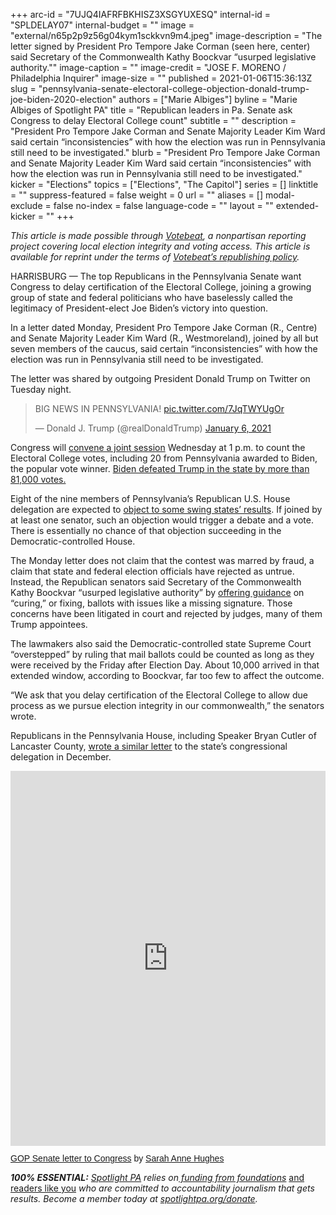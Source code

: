 +++
arc-id = "7UJQ4IAFRFBKHISZ3XSGYUXESQ"
internal-id = "SPLDELAY07"
internal-budget = ""
image = "external/n65p2p9z56g04kym1sckkvn9m4.jpeg"
image-description = "The letter signed by President Pro Tempore Jake Corman (seen here, center) said Secretary of the Commonwealth Kathy Boockvar “usurped legislative authority.\""
image-caption = ""
image-credit = "JOSE F. MORENO / Philadelphia Inquirer"
image-size = ""
published = 2021-01-06T15:36:13Z
slug = "pennsylvania-senate-electoral-college-objection-donald-trump-joe-biden-2020-election"
authors = ["Marie Albiges"]
byline = "Marie Albiges of Spotlight PA"
title = "Republican leaders in Pa. Senate ask Congress to delay Electoral College count"
subtitle = ""
description = "President Pro Tempore Jake Corman and Senate Majority Leader Kim Ward said certain “inconsistencies” with how the election was run in Pennsylvania still need to be investigated."
blurb = "President Pro Tempore Jake Corman and Senate Majority Leader Kim Ward said certain “inconsistencies” with how the election was run in Pennsylvania still need to be investigated."
kicker = "Elections"
topics = ["Elections", "The Capitol"]
series = []
linktitle = ""
suppress-featured = false
weight = 0
url = ""
aliases = []
modal-exclude = false
no-index = false
language-code = ""
layout = ""
extended-kicker = ""
+++

<i>This article is made possible through </i><a href="http://votebeat.org/"><i>Votebeat</i></a><i>, a nonpartisan reporting project covering local election integrity and voting access. This article is available for reprint under the terms of </i><a href="https://www.votebeat.org/pages/republishing"><i>Votebeat’s republishing policy</i></a><i>.</i>

HARRISBURG — The top Republicans in the Pennsylvania Senate want Congress to delay certification of the Electoral College, joining a growing group of state and federal politicians who have baselessly called the legitimacy of President-elect Joe Biden’s victory into question.

In a letter dated Monday, President Pro Tempore Jake Corman (R., Centre) and Senate Majority Leader Kim Ward (R., Westmoreland), joined by all but seven members of the caucus, said certain “inconsistencies” with how the election was run in Pennsylvania still need to be investigated.

The letter was shared by outgoing President Donald Trump on Twitter on Tuesday night.

<blockquote class="twitter-tweet"><p lang="cy" dir="ltr">BIG NEWS IN PENNSYLVANIA! <a href="https://t.co/7JqTWYUgOr">pic.twitter.com/7JqTWYUgOr</a></p>&mdash; Donald J. Trump (@realDonaldTrump) <a href="https://twitter.com/realDonaldTrump/status/1346652589673345024?ref_src=twsrc%5Etfw">January 6, 2021</a></blockquote>
<script async src="https://platform.twitter.com/widgets.js" charset="utf-8"></script>


Congress will <a href="https://www.inquirer.com/politics/election/electoral-college-certification-congress-pence-pennsylvania-20210106.html" target=_blank>convene a joint session</a> Wednesday at 1 p.m. to count the Electoral College votes, including 20 from Pennsylvania awarded to Biden, the popular vote winner. <a href="https://www.inquirer.com/politics/election/pennsylvania-2020-election-biden-trump-20201129.html" target=_blank>Biden defeated Trump in the state by more than 81,000 votes.</a>

Eight of the nine members of Pennsylvania’s Republican U.S. House delegation are expected to <a href="https://www.inquirer.com/politics/election/electoral-college-certification-congress-pennsylvania-republicans-20210106.html" target=_blank>object to some swing states’ results</a>. If joined by at least one senator, such an objection would trigger a debate and a vote. There is essentially no chance of that objection succeeding in the Democratic-controlled House.

The Monday letter does not claim that the contest was marred by fraud, a claim that state and federal election officials have rejected as untrue. Instead, the Republican senators said Secretary of the Commonwealth Kathy Boockvar “usurped legislative authority” by <a href="https://www.spotlightpa.org/news/2020/12/pennsylvania-election-2020-act-77-mail-voting-republican-audit/">offering guidance</a> on “curing,” or fixing, ballots with issues like a missing signature. Those concerns have been litigated in court and rejected by judges, many of them Trump appointees.

<script src="https://www.spotlightpa.org/embed.js" async></script><div data-spl-embed-version="1" data-spl-src="https://www.spotlightpa.org/embeds/donate/?teaser_text=Spotlight%20PA%20provides%20essential%2C%20public-service%20journalism%20thanks%20to%20readers%20like%20you.%20Help%20us%20continue%20that%20work."></div>

The lawmakers also said the Democratic-controlled state Supreme Court “overstepped” by ruling that mail ballots could be counted as long as they were received by the Friday after Election Day. About 10,000 arrived in that extended window, according to Boockvar, far too few to affect the outcome.

“We ask that you delay certification of the Electoral College to allow due process as we pursue election integrity in our commonwealth,” the senators wrote.

Republicans in the Pennsylvania House, including Speaker Bryan Cutler of Lancaster County, <a href="https://www.spotlightpa.org/news/2020/12/pennsylvania-electors-republican-reject-congress-bryan-cutler/">wrote a similar letter</a> to the state’s congressional delegation in December.

<iframe class="scribd_iframe_embed" title="GOP Senate letter to Congress" src="https://www.scribd.com/embeds/489945100/content?start_page=1&view_mode=scroll&access_key=key-29gXRO2IEpbetVJqdcQL" data-auto-height="true" data-aspect-ratio="0.7729220222793488" scrolling="no" width="100%" height="600" frameborder="0"></iframe><p  style="   margin: 12px auto 6px auto;   font-family: Helvetica,Arial,Sans-serif;   font-style: normal;   font-variant: normal;   font-weight: normal;   font-size: 14px;   line-height: normal;   font-size-adjust: none;   font-stretch: normal;   -x-system-font: none;   display: block;"   ><a title="View GOP Senate letter to Congress on Scribd" href="https://www.scribd.com/document/489945100/GOP-Senate-letter-to-Congress"  style="text-decoration: underline;">GOP Senate letter to Congress</a> by <a title="View Sarah Anne Hughes's profile on Scribd" href="https://www.scribd.com/user/507961525/Sarah-Anne-Hughes"  style="text-decoration: underline;">Sarah Anne Hughes</a></p>

<i><b>100% ESSENTIAL:</b></i><i> </i><a href="https://www.spotlightpa.org/"><i>Spotlight PA</i></a><i> relies on</i><a href="https://www.spotlightpa.org/support"><i> funding from foundations</i></a><i> </i><a href="https://www.spotlightpa.org/support">and readers like you</a><i> who are committed to accountability journalism that gets results. Become a member today at </i><a href="http://spotlightpa.fundjournalism.org/donate?campaign=701Dn000000YgovIAC"><i>spotlightpa.org/donate</i></a><i>.</i>
